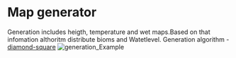 # Map generator
 Generation includes heigth, temperature and wet maps.Based on that infomation althoritm distribute bioms and Watetlevel. 
Generation algorithm - [diamond-square](https://en.wikipedia.org/wiki/Diamond-square_algorithm)
![generation_Example](https://user-images.githubusercontent.com/45139960/201650337-744fd2da-b74c-4d75-9684-39fb89074567.png)

